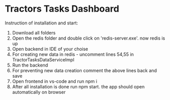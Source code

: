 # Tractors Tasks Dashboard
Instruction of installation and start:
1. Download all folders
2. Open the redis folder and double click on 'redis-server.exe'. now redis is up
3. Open backend in IDE of your choise 
4. For creating new data in redis - uncomment lines 54,55 in TractorTasksDataServiceImpl
5. Run the backend
6. For preventing new data creation comment the above lines back and save
7. Open frontend in vs-code and run npm i
8. After all installation is done run npm start.
   the app should open automatically on browser
